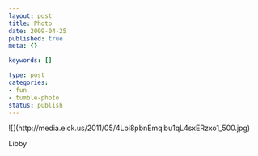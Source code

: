 ```yaml
--- 
layout: post
title: Photo
date: 2009-04-25
published: true
meta: {}

keywords: []

type: post
categories: 
- fun
- tumble-photo
status: publish
---
```

<div class="figure">            ![](http://media.eick.us/2011/05/4Lbi8pbnEmqibu1qL4sxERzxo1_500.jpg)        </div>

Libby

